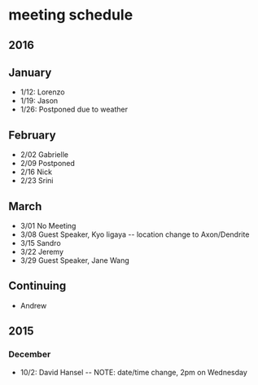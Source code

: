 # meeting schedule

## 2016

## January
* 1/12: Lorenzo
* 1/19: Jason
* 1/26: Postponed due to weather

## February
* 2/02 Gabrielle
* 2/09 Postponed
* 2/16 Nick
* 2/23 Srini

## March
* 3/01 No Meeting
* 3/08 Guest Speaker, Kyo Iigaya -- location change to Axon/Dendrite
* 3/15 Sandro
* 3/22 Jeremy
* 3/29 Guest Speaker, Jane Wang

## Continuing
* Andrew

## 2015

### December
* 10/2: David Hansel -- NOTE: date/time change, 2pm on Wednesday

